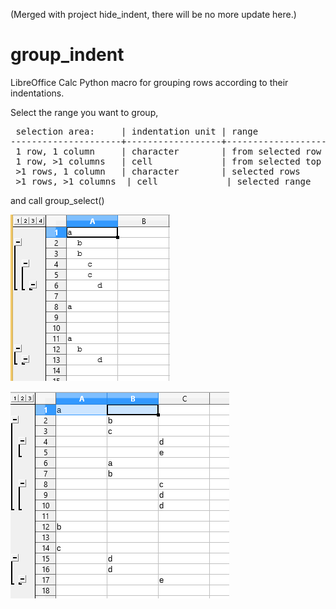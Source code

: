 (Merged with project hide_indent, there will be no more update here.)

# group_indent
LibreOffice Calc Python macro for grouping rows according to their indentations.

Select the range you want to group,
<pre>
 selection area:     | indentation unit | range 
---------------------+------------------+--------------------------------------------
 1 row, 1 column     | character        | from selected row to whole sheet
 1 row, >1 columns   | cell             | from selected top left cell to whole sheet
 >1 rows, 1 column   | character        | selected rows
 >1 rows, >1 columns  | cell             | selected range 
</pre>
and call group_select()

![Alt text](images/group_char_indent.png)

![Alt text](images/group_cell_indent.png)

